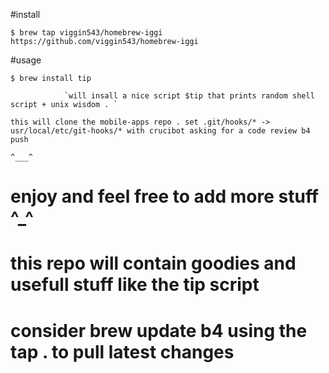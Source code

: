 #install

 `$ brew tap viggin543/homebrew-iggi https://github.com/viggin543/homebrew-iggi`



#usage
 
 `$ brew install tip `






  
                `will insall a nice script $tip that prints random shell script + unix wisdom . `



 
 `this will clone the mobile-apps repo . set .git/hooks/* -> usr/local/etc/git-hooks/* with crucibot asking for a code review b4 push` 
 
 ```^___^```

# enjoy and feel free to add more  stuff ^_^
 
# this repo will contain goodies and usefull stuff like the tip script 

# consider brew update b4 using the tap . to pull latest changes
